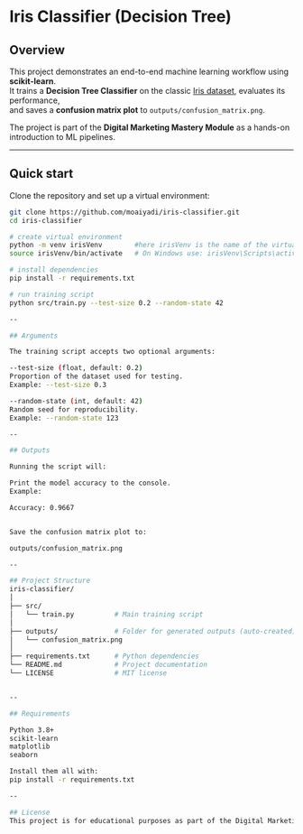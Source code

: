 # Iris Classifier (Decision Tree)

## Overview
This project demonstrates an end-to-end machine learning workflow using **scikit-learn**.  
It trains a **Decision Tree Classifier** on the classic [Iris dataset](https://scikit-learn.org/stable/datasets/toy_dataset.html#iris-dataset), evaluates its performance,  
and saves a **confusion matrix plot** to `outputs/confusion_matrix.png`.

The project is part of the **Digital Marketing Mastery Module** as a hands-on introduction to ML pipelines.

---

## Quick start

Clone the repository and set up a virtual environment:

```bash
git clone https://github.com/moaiyadi/iris-classifier.git
cd iris-classifier

# create virtual environment
python -m venv irisVenv        #here irisVenv is the name of the virtual enviroment and it can be anyhting you wish
source irisVenv/bin/activate   # On Windows use: irisVenv\Scripts\activate

# install dependencies
pip install -r requirements.txt

# run training script
python src/train.py --test-size 0.2 --random-state 42

--

## Arguments

The training script accepts two optional arguments:

--test-size (float, default: 0.2)
Proportion of the dataset used for testing.
Example: --test-size 0.3

--random-state (int, default: 42)
Random seed for reproducibility.
Example: --random-state 123

--

## Outputs

Running the script will:

Print the model accuracy to the console.
Example:

Accuracy: 0.9667


Save the confusion matrix plot to:

outputs/confusion_matrix.png

--

## Project Structure
iris-classifier/
│
├── src/
│   └── train.py          # Main training script
│
├── outputs/              # Folder for generated outputs (auto-created)
│   └── confusion_matrix.png
│
├── requirements.txt      # Python dependencies
└── README.md             # Project documentation
└── LICENSE               # MIT license


--

## Requirements

Python 3.8+
scikit-learn
matplotlib
seaborn

Install them all with:
pip install -r requirements.txt

--

## License
This project is for educational purposes as part of the Digital Marketing Mastery Module.